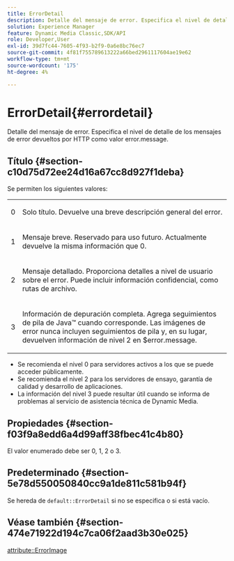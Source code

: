 ```yaml
---
title: ErrorDetail
description: Detalle del mensaje de error. Especifica el nivel de detalle de los mensajes de error devueltos por HTTP como valor error.message.
solution: Experience Manager
feature: Dynamic Media Classic,SDK/API
role: Developer,User
exl-id: 39d7fc44-7605-4f93-b2f9-0a6e8bc76ec7
source-git-commit: 4f81f755789613222a66bed2961117604ae19e62
workflow-type: tm+mt
source-wordcount: '175'
ht-degree: 4%

---
```


# ErrorDetail{#errordetail}

Detalle del mensaje de error. Especifica el nivel de detalle de los mensajes de error devueltos por HTTP como valor error.message.

## Título {#section-c10d75d72ee24d16a67cc8d927f1deba}

Se permiten los siguientes valores:

<table id="simpletable_7904444FF9F14D678F05094CA9E45664"> 
 <tr class="strow"> 
  <td class="stentry"> <p>0 </p></td> 
  <td class="stentry"> <p>Solo título. Devuelve una breve descripción general del error. </p></td> 
 </tr> 
 <tr class="strow"> 
  <td class="stentry"> <p>1 </p></td> 
  <td class="stentry"> <p>Mensaje breve. Reservado para uso futuro. Actualmente devuelve la misma información que 0. </p></td> 
 </tr> 
 <tr class="strow"> 
  <td class="stentry"> <p>2 </p></td> 
  <td class="stentry"> <p>Mensaje detallado. Proporciona detalles a nivel de usuario sobre el error. Puede incluir información confidencial, como rutas de archivo. </p></td> 
 </tr> 
 <tr class="strow"> 
  <td class="stentry"> <p>3 </p></td> 
  <td class="stentry"> <p>Información de depuración completa. Agrega seguimientos de pila de Java™ cuando corresponde. Las imágenes de error nunca incluyen seguimientos de pila y, en su lugar, devuelven información de nivel 2 en <span class="codeph"> $error.message</span>. </p></td> 
 </tr> 
</table>

* Se recomienda el nivel 0 para servidores activos a los que se puede acceder públicamente.
* Se recomienda el nivel 2 para los servidores de ensayo, garantía de calidad y desarrollo de aplicaciones.
* La información del nivel 3 puede resultar útil cuando se informa de problemas al servicio de asistencia técnica de Dynamic Media.

## Propiedades {#section-f03f9a8edd6a4d99aff38fbec41c4b80}

El valor enumerado debe ser 0, 1, 2 o 3.

## Predeterminado {#section-5e78d550050840cc9a1de811c581b94f}

Se hereda de `default::ErrorDetail` si no se especifica o si está vacío.

## Véase también {#section-474e71922d194c7ca06f2aad3b30e025}

[attribute::ErrorImage](../../../../../ir-api/material-cat/image-rendering-api-ref/c-ir-material-catalog/c-ir-attributes-reference/r-ir-errorimage.md#reference-b58bdaba96074c52802ca8dc54bfe2f0)
